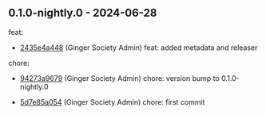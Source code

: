 ## 0.1.0-nightly.0 - 2024-06-28
feat:
 - [2435e4a448](2435e4a448752d5b7a39883892542e6828ab1f21) (Ginger Society Admin) feat: added metadata and releaser
	
chore:
 - [94273a9679](94273a9679706a43fde47117c33153af6f01254d) (Ginger Society Admin) chore: version bump to 0.1.0-nightly.0
	
 - [5d7e85a054](5d7e85a054f0108e6f5b83e13e4657ca829630c8) (Ginger Society Admin) chore: first commit
	
